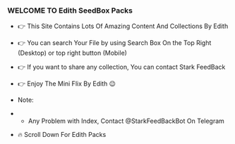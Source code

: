 ### WELCOME TO Edith SeedBox Packs 

* 👉 This Site Contains Lots Of Amazing Content And Collections By Edith
* 👉 You can search Your File by using Search Box On the Top Right (Desktop) or top right button (Mobile)
* 👉 If you want to share any collection, You can contact Stark FeedBack 
* 👉 Enjoy The Mini Flix By Edith 😉

* Note:
*   - Any Problem with Index, Contact @StarkFeedBackBot On Telegram

* 🔥 Scroll Down For  Edith Packs
